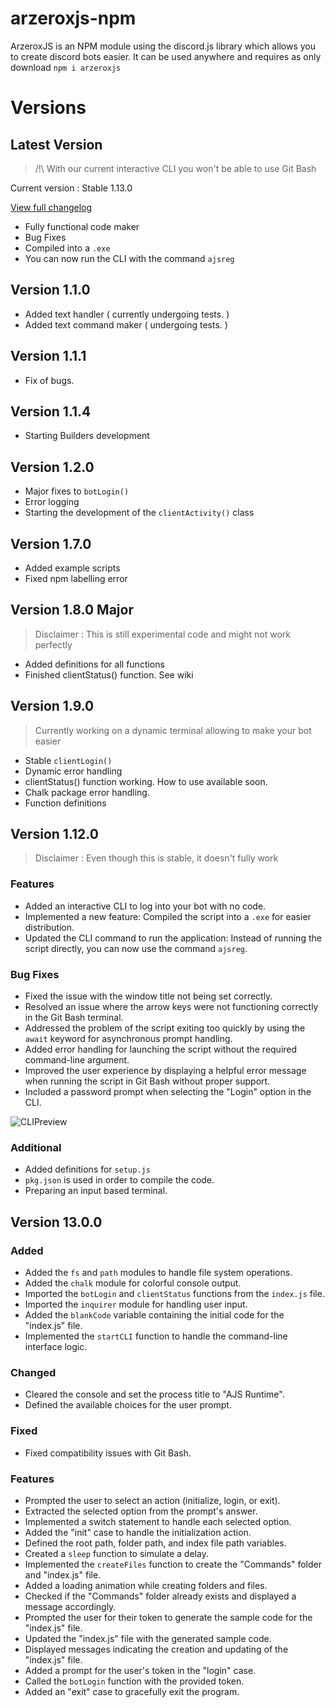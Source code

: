# arzeroxjs-npm

ArzeroxJS is an NPM module using the discord.js library which allows you to create discord bots easier. It can be used anywhere and requires as only download `npm i arzeroxjs`

# Versions

## Latest Version

> /!\ With our current interactive CLI you won't be able to use Git Bash

Current version : Stable 1.13.0

[View full changelog](##Version-1.13.0)

- Fully functional code maker
- Bug Fixes
- Compiled into a `.exe`
- You can now run the CLI with the command `ajsreg`

## Version 1.1.0

- Added text handler ( currently undergoing tests. )
- Added text command maker ( undergoing tests. )

## Version 1.1.1

- Fix of bugs.

## Version 1.1.4

- Starting Builders development

## Version 1.2.0

- Major fixes to `botLogin()`
- Error logging
- Starting the development of the `clientActivity()` class

## Version 1.7.0

- Added example scripts
- Fixed npm labelling error

## Version 1.8.0 Major

> Disclaimer : This is still experimental code and might not work perfectly

- Added definitions for all functions
- Finished clientStatus() function. See wiki

## Version 1.9.0

> Currently working on a dynamic terminal allowing to make your bot easier

- Stable `clientLogin()`
- Dynamic error handling
- clientStatus() function working. How to use available soon.
- Chalk package error handling.
- Function definitions

## Version 1.12.0

> Disclaimer : Even though this is stable, it doesn't fully work

### Features

- Added an interactive CLI to log into your bot with no code.
- Implemented a new feature: Compiled the script into a `.exe` for easier distribution.
- Updated the CLI command to run the application: Instead of running the script directly, you can now use the command `ajsreg`.

### Bug Fixes

- Fixed the issue with the window title not being set correctly.
- Resolved an issue where the arrow keys were not functioning correctly in the Git Bash terminal.
- Addressed the problem of the script exiting too quickly by using the `await` keyword for asynchronous prompt handling.
- Added error handling for launching the script without the required command-line argument.
- Improved the user experience by displaying a helpful error message when running the script in Git Bash without proper support.
- Included a password prompt when selecting the "Login" option in the CLI.

![CLIPreview](https://i.imgur.com/lOW0eal.png)

### Additional

- Added definitions for `setup.js`
- `pkg.json` is used in order to compile the code.
- Preparing an input based terminal.

## Version 13.0.0

### Added

- Added the `fs` and `path` modules to handle file system operations.
- Added the `chalk` module for colorful console output.
- Imported the `botLogin` and `clientStatus` functions from the `index.js` file.
- Imported the `inquirer` module for handling user input.
- Added the `blankCode` variable containing the initial code for the "index.js" file.
- Implemented the `startCLI` function to handle the command-line interface logic.

### Changed

- Cleared the console and set the process title to "AJS Runtime".
- Defined the available choices for the user prompt.

### Fixed

- Fixed compatibility issues with Git Bash.

### Features

- Prompted the user to select an action (initialize, login, or exit).
- Extracted the selected option from the prompt's answer.
- Implemented a switch statement to handle each selected option.
- Added the "init" case to handle the initialization action.
- Defined the root path, folder path, and index file path variables.
- Created a `sleep` function to simulate a delay.
- Implemented the `createFiles` function to create the "Commands" folder and "index.js" file.
- Added a loading animation while creating folders and files.
- Checked if the "Commands" folder already exists and displayed a message accordingly.
- Prompted the user for their token to generate the sample code for the "index.js" file.
- Updated the "index.js" file with the generated sample code.
- Displayed messages indicating the creation and updating of the "index.js" file.
- Added a prompt for the user's token in the "login" case.
- Called the `botLogin` function with the provided token.
- Added an "exit" case to gracefully exit the program.

